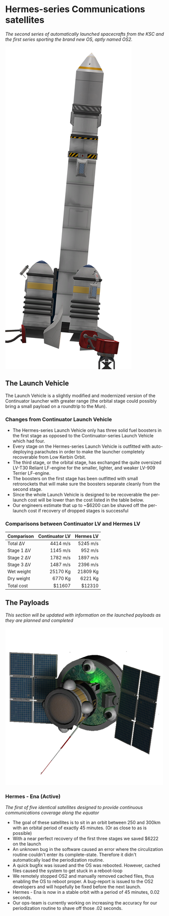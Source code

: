 # Hermes-series Communications satellites
*The second series of automatically launched spacecrafts from the KSC and the first series sporting the brand new OS, aptly named OS2.*

![alt text](https://raw.githubusercontent.com/adderost/kOS/master/Vessels/Hermes/Hermes-launcher.png "Hermes Launch Vehicle")

## The Launch Vehicle
The Launch Vehicle is a slightly modified and modernized version of the Continuator launcher with greater range (the orbital stage could possibly bring a small payload on a roundtrip to the Mun).

### Changes from Continuator Launch Vehicle
  * The Hermes-series Launch Vehicle only has three solid fuel boosters in the first stage as opposed to the Continuator-series Launch Vehicle which had four.
  * Every stage on the Hermes-series Launch Vehicle is outfitted with auto-deploying parachutes in order to make the launcher completely recoverable from Low Kerbin Orbit.
  * The third stage, or the orbital stage, has exchanged the quite oversized LV-T30 Reliant LF-engine for the smaller, lighter, and weaker LV-909 Terrier LF-engine.
  * The boosters on the first stage has been outfitted with small retrorockets that will make sure the boosters separate cleanly from the second stage.
  * Since the whole Launch Vehicle is designed to be recoverable the per-launch cost will be lower than the cost listed in the table below.
  * Our engineers estimate that up to ~$6200 can be shaved off the per-launch cost if recovery of dropped stages is successful

### Comparisons between Continuator LV and Hermes LV
  | Comparison    | Continuator LV | Hermes LV   |
  | ------------- | --------------:| -----------:|
  | Total ΔV      | 4414 m/s       | 5245 m/s    |
  | Stage 1 ΔV    | 1145 m/s       | 952 m/s     |
  | Stage 2 ΔV    | 1782 m/s       | 1897 m/s    |
  | Stage 3 ΔV    | 1487 m/s       | 2396 m/s    |
  | Wet weight    | 25170 Kg       | 21809 Kg    |
  | Dry weight    | 6770 Kg        | 6221 Kg     |
  | Total cost    | $11607         | $12310      |

## The Payloads
*This section will be updated with information on the launched payloads as they are planned and completed*

![alt text](https://raw.githubusercontent.com/adderost/kOS/master/Vessels/Hermes/Ena/Hermes-Ena.png "Hermes - Ena satellite")


### Hermes - Ena (Active)
*The first of five identical satellites designed to provide continuous communications coverage along the equator*

  * The goal of these satellites is to sit in an orbit between 250 and 300km with an orbital period of exactly 45 minutes. (Or as close to as is possible)
  * With a near perfect recovery of the first three stages we saved $6222 on the launch
  * An unknown bug in the software caused an error where the circulization routine couldn't enter its complete-state. Therefore it didn't automatically load the periodization routine.
  * A quick bugfix was issued and the OS was rebooted. However, cached files caused the system to get stuck in a reboot-loop
  * We remotely stopped OS2 and manually removed cached files, thus enabling the OS to reboot proper. A bug-report is issued to the OS2 developers and will hopefully be fixed before the next launch.
  * Hermes - Ena is now in a stable orbit with a period of 45 minutes, 0.02 seconds. 
  * Our ops-team is currently working on increasing the accuracy for our periodization routine to shave off those .02 seconds.